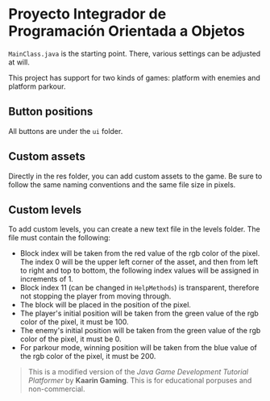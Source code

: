 # Proyecto Integrador de Programación Orientada a Objetos

`MainClass.java` is the starting point. There, various settings can be adjusted at will.

This project has support for two kinds of games: platform with enemies and platform parkour.

## Button positions

All buttons are under the `ui` folder.

## Custom assets

Directly in the res folder, you can add custom assets to the game. Be sure to follow the same naming conventions and the same file size in pixels.

## Custom levels

To add custom levels, you can create a new text file in the levels folder. The file must contain the following:

- Block index will be taken from the red value of the rgb color of the pixel. The index 0 will be the upper left corner of the asset, and then from left to right and top to bottom, the following index values will be assigned in increments of 1.
- Block index 11 (can be changed in `HelpMethods`) is transparent, therefore not stopping the player from moving through.
- The block will be placed in the position of the pixel.
- The player's initial position will be taken from the green value of the rgb color of the pixel, it must be 100.
- The enemy's initial position will be taken from the green value of the rgb color of the pixel, it must be 0.
- For parkour mode, winning position will be taken from the blue value of the rgb color of the pixel, it must be 200.

> This is a modified version of the _Java Game Development Tutorial Platformer_ by **Kaarin Gaming**. This is for educational porpuses and non-commercial.
